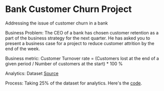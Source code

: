 # Bank Customer Churn Project
Addressing the issue of customer churn in a bank

Business Problem:
The CEO of a bank has chosen customer retention as a part of the business strategy for the next quarter. He has asked you to present a business case for a project to reduce customer attrition by the end of the week.

Business metric:
Customer Turnover rate = 
(Customers lost at the end of a given period / Number of customers at the start) * 100 %

Analytics:
Dataset [Source](https://www.kaggle.com/adammaus/predicting-churn-for-bank-customers)

Process:
Taking 25% of the dataset for analytics. Here's the [code](https://github.com/mehtamishah/Bank-Customer-Churn/blob/main/Dividing_the_dataset.ipynb).
